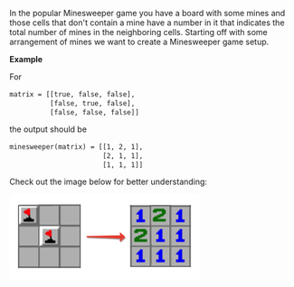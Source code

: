 In the popular Minesweeper game you have a board with some mines and those cells that don't contain a mine have a number in it that indicates the total number of mines in the neighboring cells. Starting off with some arrangement of mines we want to create a Minesweeper game setup.

**Example**

For

```
matrix = [[true, false, false],
          [false, true, false],
          [false, false, false]]
```

the output should be

```
minesweeper(matrix) = [[1, 2, 1],
                       [2, 1, 1],
                       [1, 1, 1]]
```

Check out the image below for better understanding:

![img](example.png)
